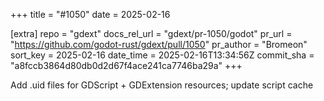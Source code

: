 +++
title = "#1050"
date = 2025-02-16

[extra]
repo = "gdext"
docs_rel_url = "gdext/pr-1050/godot"
pr_url = "https://github.com/godot-rust/gdext/pull/1050"
pr_author = "Bromeon"
sort_key = 2025-02-16
date_time = 2025-02-16T13:34:56Z
commit_sha = "a8fccb3864d80db0d2d67f4ace241ca7746ba29a"
+++

Add .uid files for GDScript + GDExtension resources; update script cache
